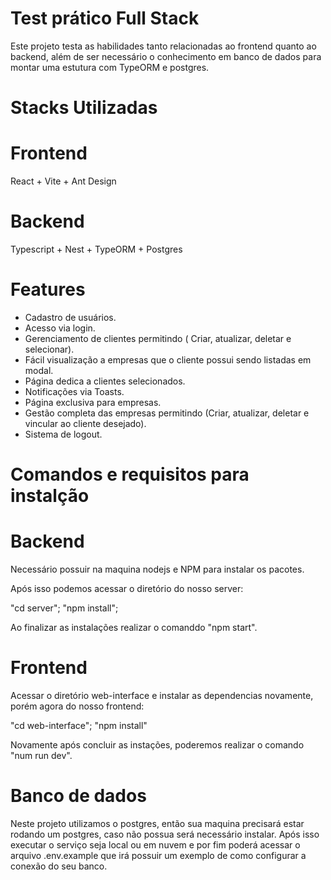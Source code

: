 # Test prático Full Stack

Este projeto testa as habilidades tanto relacionadas ao frontend quanto ao backend, além de ser necessário o conhecimento em banco de dados para montar uma estutura com TypeORM e postgres.

# Stacks Utilizadas

# Frontend
React + Vite + Ant Design

# Backend 
Typescript + Nest + TypeORM + Postgres

# Features

- Cadastro de usuários.
- Acesso via login.
- Gerenciamento de clientes permitindo ( Criar, atualizar, deletar e selecionar).
- Fácil visualização a empresas que o cliente possui sendo listadas em modal.
- Página dedica a clientes selecionados.
- Notificações via Toasts.
- Página exclusiva para empresas.
- Gestão completa das empresas permitindo (Criar, atualizar, deletar e vincular ao cliente desejado).
- Sistema de logout.

# Comandos e requisitos para instalção

# Backend
Necessário possuir na maquina nodejs e NPM para instalar os pacotes. 

Após isso podemos acessar o diretório do nosso server:

"cd server";
"npm install";

Ao finalizar as instalações realizar o comanddo "npm start".

# Frontend

Acessar o diretório web-interface e instalar as dependencias novamente, porém agora do nosso frontend:

"cd web-interface";
"npm install"

Novamente após concluir as instações, poderemos realizar o comando "num run dev".

# Banco de dados

Neste projeto utilizamos o postgres, então sua maquina precisará estar rodando um postgres, caso não possua será necessário instalar. Após isso executar o serviço seja local ou em nuvem e por fim poderá acessar o arquivo .env.example que irá possuir um exemplo de como configurar a conexão do seu banco.
